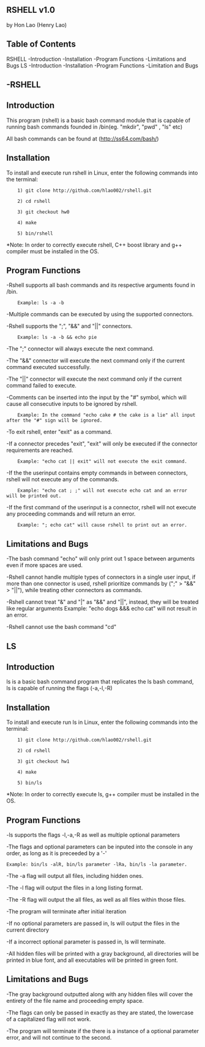 RSHELL v1.0
---------------------------------------------------------------------------------------------------
by Hon Lao (Henry Lao)


Table of Contents
---------------------------------------------------------------------------------------------------
RSHELL
	-Introduction
	-Installation
	-Program Functions
	-Limitations and Bugs
LS
	-Introduction
	-Installation
	-Program Functions
	-Limitation and Bugs

-RSHELL
---------------------------------------------------------------------------------------------------

Introduction
---------------------------------------------------------------------------------------------------
This program (rshell) is a basic bash command module that is capable of running bash commands founded in /bin(eg. "mkdir", "pwd" , "ls" etc)

All bash commands can be found at (http://ss64.com/bash/)

Installation
--------------------------------------------------------------------------------------------------
To install and execute run rshell in Linux, enter the following commands into the terminal:

        1) git clone http://github.com/hlao002/rshell.git

        2) cd rshell

        3) git checkout hw0

        4) make

        5) bin/rshell

*Note: In order to correctly execute rshell, C++ boost library and g++ compiler must be installed in the OS.

Program Functions
---------------------------------------------------------------------------------------------------
-Rshell supports all bash commands and its respective arguments found in /bin.

        Example: ls -a -b

-Multiple commands can be executed by using the supported connectors.

-Rshell supports the ";", "&&" and "||" connectors.

        Example: ls -a -b && echo pie

-The ";" connector will always execute the next command.

-The "&&" connector will execute the next command only if the current command executed successfully.

-The "||" connector will execute the next command only if the current command failed to execute.

-Comments can be inserted into the input by the "#" symbol, which will cause all consecutive inputs to be ignored by rshell.

        Example: In the command "echo cake # the cake is a lie" all input after the "#" sign will be ignored.

-To exit rshell, enter "exit" as a command.

-If a connector precedes "exit", "exit" will only be executed if the connector requirements are reached.

        Example: "echo cat || exit" will not execute the exit command.

-If the the userinput contains empty commands in between connectors, rshell will not execute any of the commands.

        Example: "echo cat ; ;" will not execute echo cat and an error will be printed out.

-If the first command of the userinput is a connector, rshell will not execute any proceeding commands and will return an error.

        Example: "; echo cat" will cause rshell to print out an error.

Limitations and Bugs
----------------------------------------------------------------------------------------------------
-The bash command "echo" will only print out 1 space between arguments even if more spaces are used.

-Rshell cannot handle multiple types of connectors in a single user input, if more than one connector is used, rshell prioritize commands by (";" >  "&&" > "||"), while treating other connectors as commands.

-Rshell cannot treat "&" and "|" as "&&" and "||", instead, they will be treated like regular arguments
	Example: "echo dogs &&& echo cat" will not result in an error.

-Rshell cannot use the bash command "cd"

LS
-------------------------------------------------------------------------------------------------------

Introduction
-------------------------------------------------------------------------------------------------------
ls is a basic bash command program that replicates the ls bash command, ls is capable of running the flags (-a,-l,-R)

Installation
------------------------------------------------------------------------------------------------------
To install and execute run ls in Linux, enter the following commands into the terminal:

        1) git clone http://github.com/hlao002/rshell.git

        2) cd rshell

        3) git checkout hw1

        4) make

        5) bin/ls

*Note: In order to correctly execute ls, g++ compiler must be installed in the OS.

Program Functions
---------------------------------------------------------------------------------------------------
-ls supports the flags -l,-a,-R as well as multiple optional parameters

-The flags and optional parameters can be inputed into the console in any order, as long as it is preceeded by a '-'

	Example: bin/ls -alR, bin/ls parameter -lRa, bin/ls -la parameter.

-The -a flag will output all files, including hidden ones.

-The -l flag will output the files in a long listing format.

-The -R flag will output the all files, as well as all files within those files.

-The program will terminate after initial iteration

-If no optional parameters are passed in, ls will output the files in the current directory

-If a incorrect optional parameter is passed in, ls will terminate.

-All hidden files will be printed with a gray background, all directories will be printed in blue font, and all executables will be printed in green font.



Limitations and Bugs
-------------------------------------------------------------------------------------------------------
-The gray background outputted along with any hidden files will cover the entirety of the file name and proceeding empty space.

-The flags can only be passed in exactly as they are stated, the lowercase of a capitalized flag will not work.

-The program will terminate if the there is a instance of a optional parameter error, and will not continue to the second.

